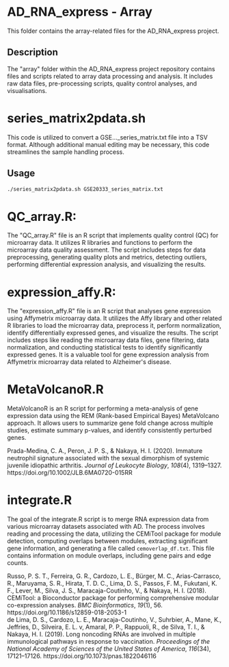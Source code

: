   # AD_RNA_express - Array

This folder contains the array-related files for the AD_RNA_express project.

## Description

The "array" folder within the AD_RNA_express project repository contains files and scripts related to array data processing and analysis. It includes raw data files, pre-processing scripts, quality control analyses, and visualisations.


# series_matrix2pdata.sh

This code is utilized to convert a GSE..._series_matrix.txt file into a TSV format. Although additional manual editing may be necessary, this code streamlines the sample handling process.

## Usage

```bash
./series_matrix2pdata.sh GSE20333_series_matrix.txt
```

# QC_array.R:
The "QC_array.R" file is an R script that implements quality control (QC) for microarray data. It utilizes R libraries and functions to perform the microarray data quality assessment. The script includes steps for data preprocessing, generating quality plots and metrics, detecting outliers, performing differential expression analysis, and visualizing the results.

# expression_affy.R:
The "expression_affy.R" file is an R script that analyses gene expression using Affymetrix microarray data. It utilizes the Affy library and other related R libraries to load the microarray data, preprocess it, perform normalization, identify differentially expressed genes, and visualize the results. The script includes steps like reading the microarray data files, gene filtering, data normalization, and conducting statistical tests to identify significantly expressed genes. It is a valuable tool for gene expression analysis from Affymetrix microarray data related to Alzheimer's disease.

# MetaVolcanoR.R
MetaVolcanoR is an R script for performing a meta-analysis of gene expression data using the REM (Rank-based Empirical Bayes) MetaVolcano approach. It allows users to summarize gene fold change across multiple studies, estimate summary p-values, and identify consistently perturbed genes.

<div class="csl-entry">Prada-Medina, C. A., Peron, J. P. S., &#38; Nakaya, H. I. (2020). Immature neutrophil signature associated with the sexual dimorphism of systemic juvenile idiopathic arthritis. <i>Journal of Leukocyte Biology</i>, <i>108</i>(4), 1319–1327. https://doi.org/10.1002/JLB.6MA0720-015RR</div>

# integrate.R

The goal of the integrate.R script is to merge RNA expression data from various microarray datasets associated with AD. The process involves reading and processing the data, utilizing the CEMiTool package for module detection, computing overlaps between modules, extracting significant gene information, and generating a file called `cemoverlap_df.txt`. This file contains information on module overlaps, including gene pairs and edge counts.


<div class="csl-entry">Russo, P. S. T., Ferreira, G. R., Cardozo, L. E., Bürger, M. C., Arias-Carrasco, R., Maruyama, S. R., Hirata, T. D. C., Lima, D. S., Passos, F. M., Fukutani, K. F., Lever, M., Silva, J. S., Maracaja-Coutinho, V., &#38; Nakaya, H. I. (2018). CEMiTool: a Bioconductor package for performing comprehensive modular co-expression analyses. <i>BMC Bioinformatics</i>, <i>19</i>(1), 56. https://doi.org/10.1186/s12859-018-2053-1</div>

<div class="csl-entry">de Lima, D. S., Cardozo, L. E., Maracaja-Coutinho, V., Suhrbier, A., Mane, K., Jeffries, D., Silveira, E. L. v, Amaral, P. P., Rappuoli, R., de Silva, T. I., &#38; Nakaya, H. I. (2019). Long noncoding RNAs are involved in multiple immunological pathways in response to vaccination. <i>Proceedings of the National Academy of Sciences of the United States of America</i>, <i>116</i>(34), 17121–17126. https://doi.org/10.1073/pnas.1822046116</div>
